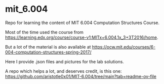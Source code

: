 # mit_6.004

Repo for learning the content of MIT 6.004 Computation Structures Course.

Most of the time used the course from https://learning.edx.org/course/course-v1:MITx+6.004.1x_3+3T2016/home. 

But a lot of the material is also available at https://ocw.mit.edu/courses/6-004-computation-structures-spring-2017/

Here I provide .json files and pictures for the lab solutions.

A repo which helps a lot, and deserves credit, is this one: https://github.com/aristotle0x01/MIT-6.004/tree/main?tab=readme-ov-file
